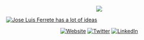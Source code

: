 <!-- [![Jose Luis Ferrete has a lot of ideas.](https://train-eze.com/wp-content/uploads/2018/09/under-construction-2891888_1920-1-1600x800.jpg "We're working on our new Github profile. Stay tuned.")](https://jlferrete.com) -->

<p align="center">
	<a href="https://jlferrete.com"><img src="https://j.gifs.com/VAxnMo.gif"/></a>
</p>

[![Jose Luis Ferrete has a lot of ideas](https://j.gifs.com/VAxnMo.gif)](https://jlferrete.com)

<p align="center">
  	<a href="https://jlferrete.com"><img alt="Website" src="https://img.shields.io/website?down_color=lightgrey&down_message=offline&style=plastic&up_color=green&up_message=online&url=https%3A%2F%2Fjlferrete.com"></a>
	<a href="https://twitter.com/jlferrete"><img src="https://img.shields.io/twitter/follow/jlferrete?label=Twitter&style=social" alt="Twitter"></a>
	<a href="https://www.linkedin.com/in/jlferrete"><img src="https://img.shields.io/badge/LinkedIn--_.svg?style=social&logo=linkedin" alt="LinkedIn"></a>
</p>


<!-- Hi. I’m Jason. I build lots of demos on this account and the [@learnwithjason](https://github.com/learnwithjason) organization. Most of them are built live on [_Learn With Jason_](https://www.learnwithjason.dev), a live-streamed pair programming show where super smart people join to teach us something new in 90 minutes.
-->

<!-- I work at [Netlify](https://www.netlify.com/?utm_source=github&utm_medium=gh-profile-jl&utm_campaign=devex) as a Principal Developer Experience Engineer. For more information about me (and a whole lot of shenanigans), check out [jason.af](https://www.jason.af/). -->

<!--
**jlferrete/jlferrete** is a ✨ _special_ ✨ repository because its `README.md` (this file) appears on your GitHub profile.

Here are some ideas to get you started:

- 🔭 I’m currently working on ...
- 🌱 I’m currently learning ...
- 👯 I’m looking to collaborate on ...
- 🤔 I’m looking for help with ...
- 💬 Ask me about ...
- 📫 How to reach me: ...
- 😄 Pronouns: ...
- ⚡ Fun fact: ...
-->
